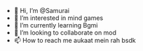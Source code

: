 - 👋 Hi, I’m @Samurai
- 👀 I’m interested in mind games
- 🌱 I’m currently learning Bgmi
- 💞️ I’m looking to collaborate on mod
- 📫 How to reach me aukaat mein rah bsdk

<!---
Saurabh-kr-Chauhan/Saurabh-kr-Chauhan is a ✨ special ✨ repository because its `README.md` (this file) appears on your GitHub profile.
You can click the Preview link to take a look at your changes.
--->
